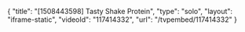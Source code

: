 {
    "title": "[1508443598] Tasty Shake Protein",
    "type": "solo",
    "layout": "iframe-static",
    "videoId": "117414332",
    "url": "\/tvpembed\/117414332"
}